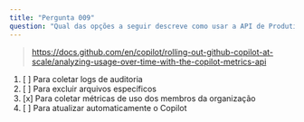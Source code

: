 ```yaml
---
title: "Pergunta 009"
question: "Qual das opções a seguir descreve como usar a API de Produtividade do GitHub Copilot?"
---
```



> https://docs.github.com/en/copilot/rolling-out-github-copilot-at-scale/analyzing-usage-over-time-with-the-copilot-metrics-api
1. [ ] Para coletar logs de auditoria  
1. [ ] Para excluir arquivos específicos  
1. [x] Para coletar métricas de uso dos membros da organização  
1. [ ] Para atualizar automaticamente o Copilot  

